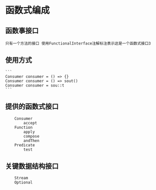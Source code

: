 # 函数式编成
## 函数事接口
    只有一个方法的接口 使用FunctionalInterface注解标注表示这是一个函数式接口3
## 使用方式
    ```
    Consumer consumer = () => {}
    Consumer consumer = () => sout()
    Consumer consumer = sou::t
    ```
## 提供的函数式接口
```
    Consumer
        accept
    Function
        apply
        compose
        andThen
    Predicate
        test
 ```
 ## 关键数据结构接口
```
    Stream 
    Optional
```   
